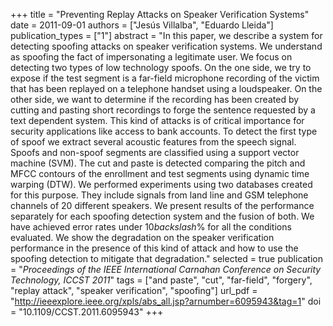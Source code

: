 +++
title = "Preventing Replay Attacks on Speaker Verification Systems"
date = 2011-09-01
authors = ["Jesús Villalba", "Eduardo Lleida"]
publication_types = ["1"]
abstract = "In this paper, we describe a system for detecting spoofing attacks on speaker verification systems. We understand as spoofing the fact of impersonating a legitimate user. We focus on detecting two types of low technology spoofs. On the one side, we try to expose if the test segment is a far-field microphone recording of the victim that has been replayed on a telephone handset using a loudspeaker. On the other side, we want to determine if the recording has been created by cutting and pasting short recordings to forge the sentence requested by a text dependent system. This kind of attacks is of critical importance for security applications like access to bank accounts. To detect the first type of spoof we extract several acoustic features from the speech signal. Spoofs and non-spoof segments are classified using a support vector machine (SVM). The cut and paste is detected comparing the pitch and MFCC contours of the enrollment and test segments using dynamic time warping (DTW). We performed experiments using two databases created for this purpose. They include signals from land line and GSM telephone channels of 20 different speakers. We present results of the performance separately for each spoofing detection system and the fusion of both. We have achieved error rates under 10$backslash$% for all the conditions evaluated. We show the degradation on the speaker verification performance in the presence of this kind of attack and how to use the spoofing detection to mitigate that degradation."
selected = true
publication = "*Proceedings of the IEEE International Carnahan Conference on Security Technology, ICCST 2011*"
tags = ["and paste", "cut", "far-field", "forgery", "replay attack", "speaker verification", "spoofing"]
url_pdf = "http://ieeexplore.ieee.org/xpls/abs_all.jsp?arnumber=6095943&tag=1"
doi = "10.1109/CCST.2011.6095943"
+++

